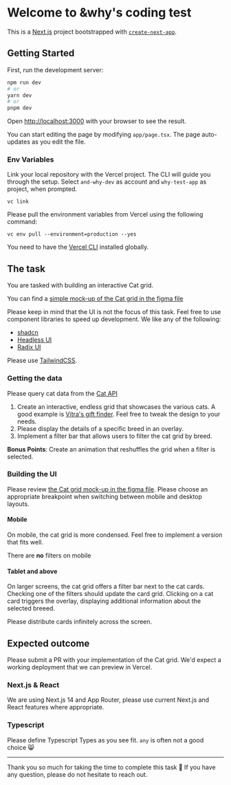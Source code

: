 # Welcome to &why's coding test

This is a [Next.js](https://nextjs.org/) project bootstrapped with [`create-next-app`](https://github.com/vercel/next.js/tree/canary/packages/create-next-app).

## Getting Started

First, run the development server:

```bash
npm run dev
# or
yarn dev
# or
pnpm dev
```

Open [http://localhost:3000](http://localhost:3000) with your browser to see the result.

You can start editing the page by modifying `app/page.tsx`. The page auto-updates as you edit the file.

### Env Variables

Link your local repository with the Vercel project. The CLI will guide you through the setup. Select `and-why-dev` as account and `why-test-app` as project, when prompted.

```
vc link
```

Please pull the environment variables from Vercel using the following command:

```
vc env pull --environment=production --yes
```

You need to have the [Vercel CLI](https://vercel.com/docs/cli) installed globally.

## The task

You are tasked with building an interactive Cat grid.

You can find a [simple mock-up of the Cat grid in the figma file](https://www.figma.com/file/QaAUTjri39HPaSUTEoMfWQ/Cat-Grid?type=design&node-id=55%3A2&mode=dev)

Please keep in mind that the UI is not the focus of this task. Feel free to use component libraries to speed up development. We like any of the following:

-   [shadcn](https://ui.shadcn.com/)
-   [Headless UI](https://headlessui.com/)
-   [Radix UI](https://www.radix-ui.com/)

Please use [TailwindCSS](https://tailwindcss.com/).

### Getting the data

Please query cat data from the [Cat API](https://developers.thecatapi.com)

1. Create an interactive, endless grid that showcases the various cats. A good example is [Vitra's gift finder](https://findmy.vitra.com/f/en-en/gifts). Feel free to tweak the design to your needs.
2. Please display the details of a specific breed in an overlay.
3. Implement a filter bar that allows users to filter the cat grid by breed.

**Bonus Points**: Create an animation that reshuffles the grid when a filter is selected.

### Building the UI

Please review [the Cat grid mock-up in the figma file](https://www.figma.com/file/QaAUTjri39HPaSUTEoMfWQ/Cat-Grid?type=design&node-id=0%3A1&mode=dev). Please choose an appropriate breakpoint when switching between mobile and desktop layouts.

#### Mobile

On mobile, the cat grid is more condensed. Feel free to implement a version that fits well.

There are **no** filters on mobile

#### Tablet and above

On larger screens, the cat grid offers a filter bar next to the cat cards. Checking one of the filters should update the card grid. Clicking on a cat card triggers the overlay, displaying additional information about the selected breeed.

Please distribute cards infinitely across the screen.

## Expected outcome

Please submit a PR with your implementation of the Cat grid. We'd expect a working deployment that we can preview in Vercel.

### Next.js & React

We are using Next.js 14 and App Router, please use current Next.js and React features where appropriate.

### Typescript

Please define Typescript Types as you see fit. `any` is often not a good choice 😸

---

Thank you so much for taking the time to complete this task 🙏
If you have any question, please do not hesitate to reach out.
